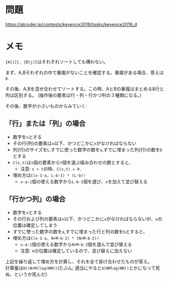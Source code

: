 # 問題

https://atcoder.jp/contests/keyence2019/tasks/keyence2019_d

# メモ

`{A[i]}, {B[j]}`はそれぞれソートしても構わない。

まず、A,Bそれぞれの中で重複がないことを確認する。重複がある場合、答えは`0`.

その後、A,Bを混ぜ合わせてソートする。この時、AとBの重複はまとめる&行と列は区別する。
(操作後の要素は行・列・行かつ列の３種類になる。)

その後、数字が小さいものからみていく:

## 「行」または「列」の場合

- 数字を`x`とする
- その行(列)の要素は`x`以下、かつどこかに`x`がなければならない
- 列(行)のサイズを`L`,すでに使った数字の数を`a`,すでに埋まった列(行)の数を`b`とする
- `C(s,t)`は`s`個の要素から`t`個を選ぶ組み合わせの数とすると、
  - 注意: `s < t`の時、`C(s,t) = 0.`
- 埋め方は`C(x-1-a, L-b-1) * (L-b)!`
  - `x-a-1`個の使える数字から`L-b-1`個を選び、`x`を加えて並び替える

## 「行かつ列」の場合

- 数字を`x`とする
- その行および列の要素は`x`以下、かつどこかに`x`がなければならないが、`x`の位置は確定してしまう
- すでに使った数字の数を`a`,すでに埋まった行と列の数を`b`とすると、
- 埋め方は`C(x-1-a, N+M-b-2) * (N+M-b-2)!`
  - `x-a-1`個の使える数字から`N+M-b-2`個を選んで並び替える
  - 注意: xの位置は確定しているので、並び替えに加えない

上記を繰り返して埋め方を計算し、それを全て掛け合わせたものが答え。\
計算量は`O((N+M)log(NM))`(たぶん; 適当にやると`O(NMlog(NM))`とかになって死ぬ、というか死んだ)
